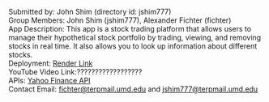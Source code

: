 Submitted by: John Shim (directory id: jshim777)    
Group Members: John Shim (jshim777), Alexander Fichter (fichter)    
App Description: This app is a stock trading platform that allows users to manage their hypothetical stock portfolio by trading, viewing, and removing stocks in real time. It also allows you to look up information about different stocks.    
Deployment: [Render Link](https://stockportfolio-1-1rsv.onrender.com/)    
YouTube Video Link:??????????????????    
APIs: [Yahoo Finance API](https://rapidapi.com/manwilbahaa/api/yahoo-finance127)    
Contact Email: fichter@terpmail.umd.edu and jshim777@terpmail.umd.edu    

